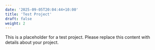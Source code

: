 ```yaml
---
date: '2025-09-05T20:04:44+10:00'
title: 'Test Project'
draft: false
weight: 2
---
```

This is a placeholder for a test project. Please replace this content with details about your project.